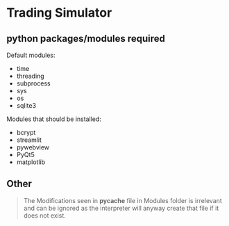 # Trading Simulator
## python packages/modules required
Default modules:
- time
- threading
- subprocess
- sys
- os
- sqlite3

Modules that should be installed:
- bcrypt
- streamlit
- pywebview
- PyQt5
- matplotlib

## Other
> The Modifications seen in __pycache__ file in Modules folder is irrelevant and can be ignored as the interpreter will anyway create that file if it does not exist.
